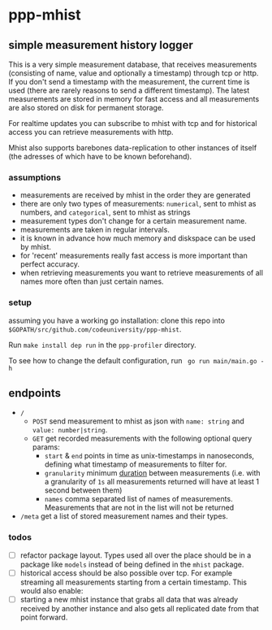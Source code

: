 # ppp-mhist
## simple measurement history logger
This is a very simple measurement database, that receives measurements (consisting of name, value and optionally a timestamp) through tcp or http. If you don't send a timestamp with the measurement, the current time is used (there are rarely reasons to send a different timestamp).
The latest measurements are stored in memory for fast access and all measurements are also stored on disk for permanent storage.

For realtime updates you can subscribe to mhist with tcp and for historical access you can retrieve measurements with http.

Mhist also supports barebones data-replication to other instances of itself (the adresses of which have to be known beforehand).

### assumptions
- measurements are received by mhist in the order they are generated
- there are only two types of measurements: `numerical`, sent to mhist as numbers, and `categorical`, sent to mhist as strings
- measurement types don't change for a certain measurement name.
- measurements are taken in regular intervals.
- it is known in advance how much memory and diskspace can be used by mhist.
- for 'recent' measurements really fast access is more important than perfect accuracy.
- when retrieving measurements you want to retrieve measurements of all names more often than just certain names.

### setup 

assuming you have a working go installation:
clone this repo into `$GOPATH/src/github.com/codeuniversity/ppp-mhist`.

Run `make install dep run` in the `ppp-profiler` directory.

To see how to change the default configuration, run ` go run main/main.go -h`

## endpoints

- `/`
  - `POST` send measurement to mhist as json with `name: string` and `value: number|string`.
  - `GET` get recorded measurements with the following optional query params: 
    - `start` & `end` points in time as unix-timestamps in nanoseconds, defining what timestamp of measurements to filter for.
    - `granularity` minimum [duration](https://golang.org/pkg/time/#ParseDuration) between measurements (i.e. with a granularity of `1s` all measurements returned will have at least 1 second between them)
    - `names` comma separated list of names of measurements. Measurements that are not in the list will not be returned
- `/meta` get a list of stored measurement names and their types. 

### todos

- [ ] refactor package layout. Types used all over the place should be in a package like `models` instead of being defined in the `mhist` package.
- [ ] historical access should be also possible over tcp. For example streaming all measurements starting from a certain timestamp. This would also enable:
- [ ] starting a new mhist instance that grabs all data that was already received by another instance and also gets all replicated date from that point forward.
